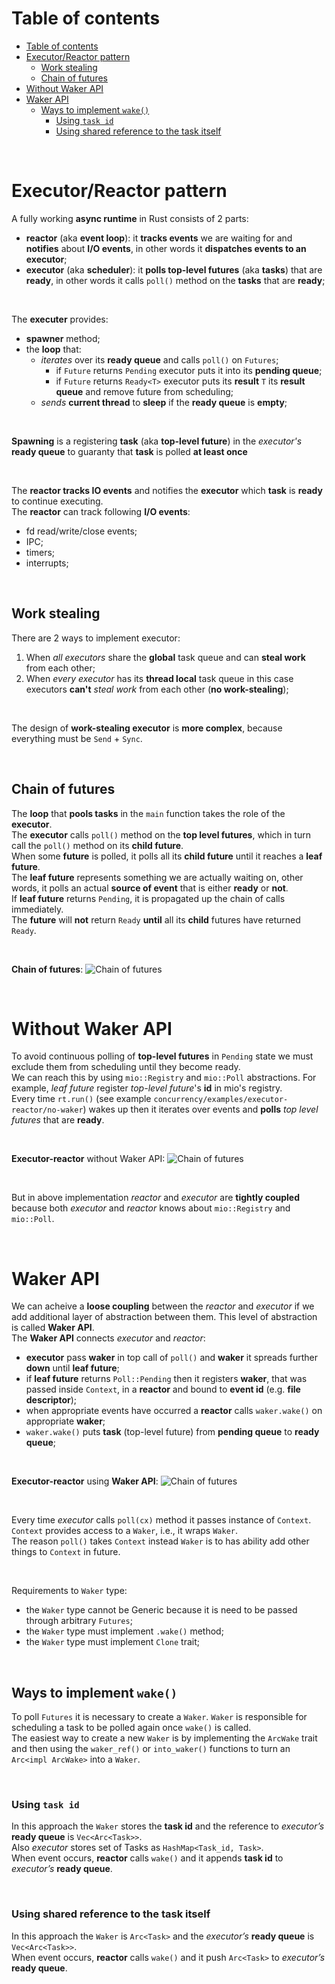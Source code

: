 # Table of contents
- [Table of contents](#table-of-contents)
- [Executor/Reactor pattern](#executorreactor-pattern)
  - [Work stealing](#work-stealing)
  - [Chain of futures](#chain-of-futures)
- [Without Waker API](#without-waker-api)
- [Waker API](#waker-api)
  - [Ways to implement `wake()`](#ways-to-implement-wake)
    - [Using `task id`](#using-task-id)
    - [Using shared reference to the task itself](#using-shared-reference-to-the-task-itself)

<br>

# Executor/Reactor pattern
A fully working **async runtime** in Rust consists of 2 parts:
- **reactor** (aka **event loop**): it **tracks events** we are waiting for and **notifies** about **I/O events**, in other words it **dispatches events to an executor**;
- **executor** (aka **scheduler**): it **polls top-level futures** (aka **tasks**) that are **ready**, in other words it calls `poll()` method on the **tasks** that are **ready**;

<br>

The **executer** provides:
- **spawner** method;
- the **loop** that:
  - *iterates* over its **ready queue** and calls `poll()` on `Futures`;
    - if `Future` returns `Pending` executor puts it into its **pending queue**;
    - if `Future` returns `Ready<T>` executor puts its **result** `T` its **result queue** and remove future from scheduling;
  - *sends* **current thread** to **sleep** if the **ready queue** is **empty**;

<br>

**Spawning** is a registering **task** (aka **top-level future**) in the *executor's* **ready queue** to guaranty that **task** is polled **at least once**<br>

<br>

The **reactor tracks IO events** and notifies the **executor** which **task** is **ready** to continue executing.<br>
The **reactor** can track following **I/O events**:
- fd read/write/close events;
- IPC;
- timers;
- interrupts;

<br>

## Work stealing
There are 2 ways to implement executor:
1. When *all executors* share the **global** task queue and can **steal work** from each other;
2. When *every executor* has its **thread local** task queue in this case executors **can't** *steal work* from each other (**no work-stealing**);

<br>

The design of **work-stealing executor** is **more complex**, because everything must be `Send` + `Sync`.<br>

<br>

## Chain of futures
The **loop** that **pools tasks** in the `main` function takes the role of the **executor**.<br>
The **executor** calls `poll()` method on the **top level futures**, which in turn call the `poll()` method on its **child future**.<br>
When some **future** is polled, it polls all its **child future** until it reaches a **leaf future**.<br>
The **leaf future** represents something we are actually waiting on, other words, it polls an actual **source of event** that is either **ready** or **not**.<br>
If **leaf future** returns `Pending`, it is propagated up the chain of calls immediately.<br>
The **future** will **not** return `Ready` **until** all its **child** futures have returned `Ready`.<br>

<br>

**Chain of futures**:
![Chain of futures](/img/chain_of_futures.png)

<br>

# Without Waker API
To avoid continuous polling of **top-level futures** in `Pending` state we must exclude them from scheduling until they become ready.<br>
We can reach this by using `mio::Registry` and `mio::Poll` abstractions. For example, *leaf future* register *top-level future*'s **id** in mio's registry.<br>
Every time `rt.run()` (see example `concurrency/examples/executor-reactor/no-waker`) wakes up then it iterates over events and **polls** *top level futures* that are **ready**.<br>

<br>

**Executor-reactor** without Waker API:
![Chain of futures](/img/prototype_of_executor_reactor.png)

<br>

But in above implementation *reactor* and *executor* are **tightly coupled** because both *executor* and *reactor* knows about `mio::Registry` and `mio::Poll`.<br>

<br>

# Waker API
We can acheive a **loose coupling** between the *reactor* and *executor* if we add additional layer of abstraction between them. This level of abstraction is called **Waker API**.<br>
The **Waker API** connects *executor* and *reactor*:
- **executor** pass **waker** in top call of `poll()` and **waker** it spreads further **down** until **leaf future**;
- if **leaf future** returns `Poll::Pending` then it registers **waker**, that was passed inside `Context`, in a **reactor** and bound to **event id** (e.g. **file descriptor**);
- when appropriate events have occurred a **reactor** calls `waker.wake()` on appropriate **waker**;
- `waker.wake()` puts **task** (top-level future) from **pending queue** to **ready queue**;

<br>

**Executor-reactor** using **Waker API**:
![Chain of futures](/img/waker_api.png)

<br>

Every time *executor* calls `poll(cx)` method it passes instance of `Context`. `Context` provides access to a `Waker`, i.e., it wraps `Waker`.<br>
The reason `poll()` takes `Context` instead `Waker` is to has ability add other things to `Context` in future.<br>

<br>

Requirements to `Waker` type:
- the `Waker` type cannot be Generic because it is need to be passed through arbitrary `Futures`;
- the `Waker` type must implement `.wake()` method;
- the `Waker` type must implement `Clone` trait;

<br>

## Ways to implement `wake()`
To poll `Futures` it is necessary to create a `Waker`. `Waker` is responsible for scheduling a task to be polled again once `wake()` is called.<br>
The easiest way to create a new `Waker` is by implementing the `ArcWake` trait and then using the `waker_ref()` or `into_waker()` functions to turn an `Arc<impl ArcWake>` into a `Waker`.<br>

<br>

### Using `task id`
In this approach the `Waker` stores the **task id** and the reference to *executor’s* **ready queue** is `Vec<Arc<Task>>`.<br>
Also *executor* stores set of Tasks as `HashMap<Task_id, Task>`.<br>
When event occurs, **reactor** calls `wake()` and it appends **task id** to *executor’s* **ready queue**.<br>

<br>

### Using shared reference to the task itself
In this approach the `Waker` is `Arc<Task>` and the *executor’s* **ready queue** is `Vec<Arc<Task>>`.<br>
When event occurs, **reactor** calls `wake()` and it push `Arc<Task>` to *executor’s* **ready queue**.<br>
